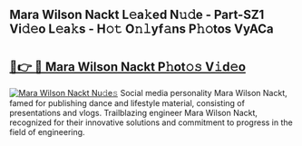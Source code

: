 ## Mara Wilson Nackt L𝚎a𝚔ed N𝚞𝚍e - Part-SZ1 Vi𝚍𝚎o L𝚎a𝚔s - H𝚘𝚝 O𝚗𝚕yf𝚊ns P𝚑𝚘tos VyACa

# <h2><a href="http://kf39ag2.oniu.top/?m=Mara+Wilson+Nackt">🔗👉 🔴 Mara Wilson Nackt P𝚑ot𝚘𝚜 V𝚒d𝚎o</a></h2>

[![Mara Wilson Nackt Nu𝚍e𝚜](https://i.imgur.com/0qMVB7G.gif)](http://kf39ag2.oniu.top/?m=Mara+Wilson+Nackt)
Social media personality Mara Wilson Nackt, famed for publishing dance and lifestyle material, consisting of presentations and vlogs. Trailblazing engineer Mara Wilson Nackt, recognized for their innovative solutions and commitment to progress in the field of engineering.  
